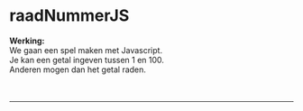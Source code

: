 # raadNummerJS

<b>Werking:</b><br>
We gaan een spel maken met Javascript. <br>
Je kan een getal ingeven tussen 1 en 100.<br>
Anderen mogen dan het getal raden.<br><br><br><hr>


